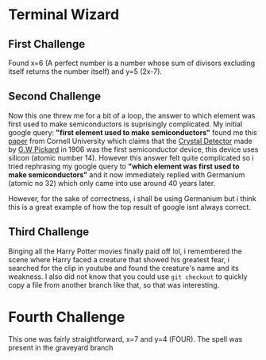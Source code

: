 # Terminal Wizard
## First Challenge
Found x=6 (A perfect number is a number whose sum of divisors excluding itself returns the number itself) and y=5 (2x-7). 
## Second Challenge
Now this one threw me for a bit of a loop, the answer to which element was first used to make semiconductors is suprisingly complicated. My 
initial google query: **"first element used to make semiconductors"** found me this [paper](https://djena.engineering.cornell.edu/hws/history_of_semiconductors.pdf) 
from Cornell University which claims that the [Crystal Detector](https://en.wikipedia.org/wiki/Crystal_detector) made by [G.W Pickard](https://en.wikipedia.org/wiki/Greenleaf_Whittier_Pickard)
 in 1906 was the first semiconductor device, this device uses silicon (atomic number 14). However this answer felt quite complicated so i tried rephrasing my google query 
to **"which element was first used to make semiconductors"** and it now immediately replied with Germanium (atomic no 32) which only came into use around 40 years later.

However, for the sake of correctness, i shall be using Germanium but i think this is a great example of how the top result of google isnt always correct.
## Third Challenge
Binging all the Harry Potter movies finally paid off lol, i remembered the scene where Harry faced a creature that showed his greatest fear, i searched for the clip in youtube and found the creature's name and its weakness. I also did not know that you could use `git checkout` to quickly copy a file from another branch like that, so that was interesting.
# Fourth Challenge
This one was fairly straightforward, x=7 and y=4 (FOUR). The spell was present in the graveyard branch
